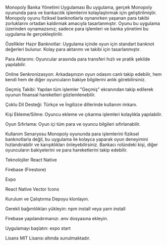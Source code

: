 Monopoly Banka Yönetimi Uygulaması
Bu uygulama, gerçek Monopoly oyununda para ve bankacılık işlemlerini kolaylaştırmak için geliştirilmiştir. Monopoly oyunu fiziksel banknotlarla oynanırken yaşanan para takibi zorluklarını ortadan kaldırmak amacıyla tasarlanmıştır. Oyunu bu uygulama üzerinden oynamazsınız; sadece para işlemleri ve banka yönetimi bu uygulama ile gerçekleştirilir.

Özellikler
Hazır Banknotlar: Uygulama içinde oyun için standart banknot değerleri bulunur. Kolay para aktarımı ve takibi için tasarlanmıştır.

Para Aktarımı: Oyuncular arasında para transferi hızlı ve pratik şekilde yapılabilir.

Online Senkronizasyon: Arkadaşınızın oyun odasını canlı takip edebilir, hem kendi hem de diğer oyuncuların bakiye bilgilerini anlık görebilirsiniz.

Geçmiş Takibi: Yapılan tüm işlemler "Geçmiş" ekranından takip edilerek oyunun finansal hareketleri gözlemlenebilir.

Çoklu Dil Desteği: Türkçe ve İngilizce dillerinde kullanım imkanı.

Kişi Ekleme/Silme: Oyuncu ekleme ve çıkarma işlemleri kolaylıkla yapılabilir.

Oyun Sıfırlama: Oyun içi tüm para ve oyuncu bilgileri sıfırlanabilir.

Kullanım Senaryosu
Monopoly oyununda para işlemlerini fiziksel banknotlarla değil, bu uygulama ile kolayca yaparak oyun deneyimini hızlandırabilir ve karışıklıkları önleyebilirsiniz. Bankacı rolündeki kişi, diğer oyuncuların bakiyelerini ve para hareketlerini takip edebilir.

Teknolojiler
React Native

Firebase (Firestore)

Expo

React Native Vector Icons

Kurulum ve Çalıştırma
Depoyu klonlayın.

Gerekli bağımlılıkları yükleyin: npm install veya yarn install

Firebase yapılandırmanızı .env dosyasına ekleyin.

Uygulamayı başlatın: expo start

Lisans
MIT Lisansı altında sunulmaktadır.
